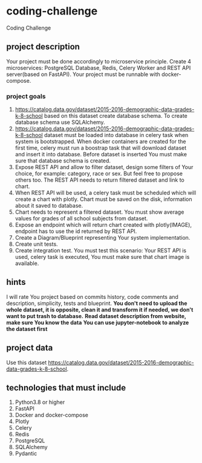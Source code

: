 # coding-challenge
Coding Challenge

## project description
Your project must be done accordingly to microservice principle. Create 4 microservices: PostgreSQL Database, Redis, Celery Worker and REST API server(based on FastAPI). Your project must be runnable with docker-compose.

### project goals
1. https://catalog.data.gov/dataset/2015-2016-demographic-data-grades-k-8-school based on this dataset create database schema. To create database schema use SQLAlchemy.
2. https://catalog.data.gov/dataset/2015-2016-demographic-data-grades-k-8-school dataset must be loaded into database in celery task when system is bootstrapped. When docker containers are created for the first time, celery must run a boostrap task that will download dataset and insert it into database. Before dataset is inserted You must make sure that database schema is created.
3. Expose REST API and allow to filter dataset, design some filters of Your choice, for example: category, race or sex. But feel free to propose others too. The REST API needs to return filtered dataset and link to chart.
4. When REST API will be used, a celery task must be scheduled which will create a chart with plotly. Chart must be saved on the disk, information about it saved to database.
5. Chart needs to represent a filtered dataset. You must show average values for grades of all school subjects from dataset.
6. Expose an endpoint which will return chart created with plotly(IMAGE), endpoint has to use the id returned by REST API.
7. Create a Diagram/Blueprint representing Your system implementation.
8. Create unit tests.
9. Create integration test. You must test this scenario: Your REST API is used, celery task is executed, You must make sure that chart image is available. 

## hints
I will rate You project based on commits history, code comments and description, simplicity, tests and blueprint.
**You don't need to upload the whole dataset, it is opposite, clean it and transform it if needed, we don't want to put trash to database.**
**Read dataset description from website, make sure You know the data**
**You can use jupyter-notebook to analyze the dataset first**

## project data
Use this dataset https://catalog.data.gov/dataset/2015-2016-demographic-data-grades-k-8-school. 

## technologies that must include
1. Python3.8 or higher
2. FastAPI
3. Docker and docker-compose
4. Plotly
5. Celery
6. Redis
7. PostgreSQL
8. SQLAlchemy
9. Pydantic
